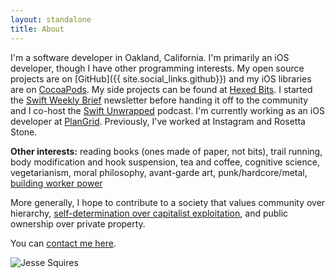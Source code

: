 ```yaml
---
layout: standalone
title: About
---
```


I'm a software developer in Oakland, California. I'm primarily an iOS developer, though I have other programming interests. My open source projects are on [GitHub]({{ site.social_links.github}}) and my iOS libraries are on [CocoaPods](https://cocoapods.org/owners/1808). My side projects can be found at [Hexed Bits](https://hexedbits.com). I started the [Swift Weekly Brief](https://swiftweekly.github.io) newsletter before handing it off to the community and I co-host the [Swift Unwrapped](https://spec.fm/podcasts/swift-unwrapped) podcast. I'm currently working as an iOS developer at [PlanGrid](https://plangrid.com). Previously, I've worked at Instagram and Rosetta Stone.

**Other interests:** reading books (ones made of paper, not bits), trail running, body modification and hook suspension, tea and coffee, cognitive science, vegetarianism, moral philosophy, avant-garde art, punk/hardcore/metal, [building worker power](https://www.techworkerscoalition.org)

More generally, I hope to contribute to a society that values community over hierarchy, [self-determination over capitalist exploitation](https://crimethinc.com/tce), and public ownership over private property.

You can [contact me here](/contact).

<div class="row">
    <div class="col"></div>
    <div class="col-12 col-sm-8 col-md-6 col-lg-6">
        <img class="img-thumbnail img-fluid center" src="{{ site.author.avatar }}" title="Jesse Squires" alt="Jesse Squires"/>
    </div>
    <div class="col"></div>
</div>
